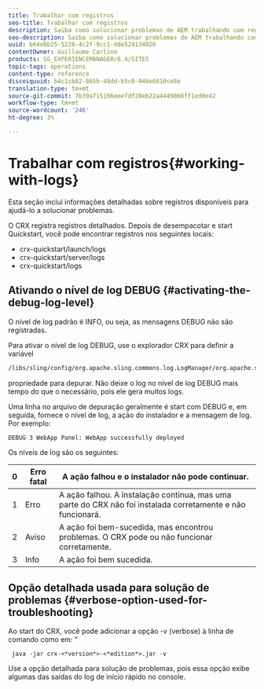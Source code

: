 ```yaml
---
title: Trabalhar com registros
seo-title: Trabalhar com registros
description: Saiba como solucionar problemas de AEM trabalhando com registros.
seo-description: Saiba como solucionar problemas de AEM trabalhando com registros.
uuid: b64e0b25-5228-4c2f-9cc1-dde524134026
contentOwner: Guillaume Carlino
products: SG_EXPERIENCEMANAGER/6.4/SITES
topic-tags: operations
content-type: reference
discoiquuid: b4c1cb82-865b-48dd-b5c0-946e6610ce8e
translation-type: tm+mt
source-git-commit: 7b39a715166eeefdf20eb22a4449068ff1ed0e42
workflow-type: tm+mt
source-wordcount: '246'
ht-degree: 3%

---
```



# Trabalhar com registros{#working-with-logs}

Esta seção inclui informações detalhadas sobre registros disponíveis para ajudá-lo a solucionar problemas.

O CRX registra registros detalhados. Depois de desempacotar e start Quickstart, você pode encontrar registros nos seguintes locais:

* crx-quickstart/launch/logs
* crx-quickstart/server/logs
* crx-quickstart/logs

## Ativando o nível de log DEBUG {#activating-the-debug-log-level}

O nível de log padrão é INFO, ou seja, as mensagens DEBUG não são registradas.

Para ativar o nível de log DEBUG, use o explorador CRX para definir a variável

```xml
/libs/sling/config/org.apache.sling.commons.log.LogManager/org.apache.sling.commons.log.level
```

propriedade para depurar. Não deixe o log no nível de log DEBUG mais tempo do que o necessário, pois ele gera muitos logs.

Uma linha no arquivo de depuração geralmente é start com DEBUG e, em seguida, fornece o nível de log, a ação do instalador e a mensagem de log. Por exemplo:

```xml
DEBUG 3 WebApp Panel: WebApp successfully deployed
```

Os níveis de log são os seguintes:

| 0 | Erro fatal | A ação falhou e o instalador não pode continuar. |
|---|---|---|
| 1 | Erro | A ação falhou. A instalação continua, mas uma parte do CRX não foi instalada corretamente e não funcionará. |
| 2 | Aviso | A ação foi bem-sucedida, mas encontrou problemas. O CRX pode ou não funcionar corretamente. |
| 3 | Info | A ação foi bem sucedida. |

## Opção detalhada usada para solução de problemas {#verbose-option-used-for-troubleshooting}

Ao start do CRX, você pode adicionar a opção -v (verbose) à linha de comando como em: &quot;

` java -jar crx-<*version*>-<*edition*>.jar -v`

Use a opção detalhada para solução de problemas, pois essa opção exibe algumas das saídas do log de início rápido no console.
